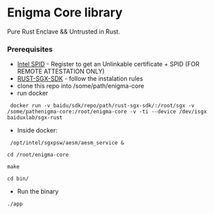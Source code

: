 # Enigma Core library 

Pure Rust Enclave && Untrusted in Rust. 


### Prerequisites

* [Intel SPID](https://software.intel.com/en-us/articles/certificate-requirements-for-intel-attestation-services) - Register to get an Unlinkable certificate + SPID (FOR REMOTE ATTESTATION ONLY)
* [RUST-SGX-SDK](https://github.com/baidu/rust-sgx-sdk/blob/master/documents/sgxtime.md) - follow the instalation rules
* clone this repo into /some/path/enigma-core
* run docker 
``` 
 docker run -v baidu/sdk/repo/path/rust-sgx-sdk/:/root/sgx -v /some/pathenigma-core:/root/enigma-core -v -ti --device /dev/isgx baiduxlab/sgx-rust
```
* Inside docker: 
```
 /opt/intel/sgxpsw/aesm/aesm_service &
 ```

```
cd /root/enigma-core
```

```
make
```

```
cd bin/
```

* Run the binary 

```
./app
```